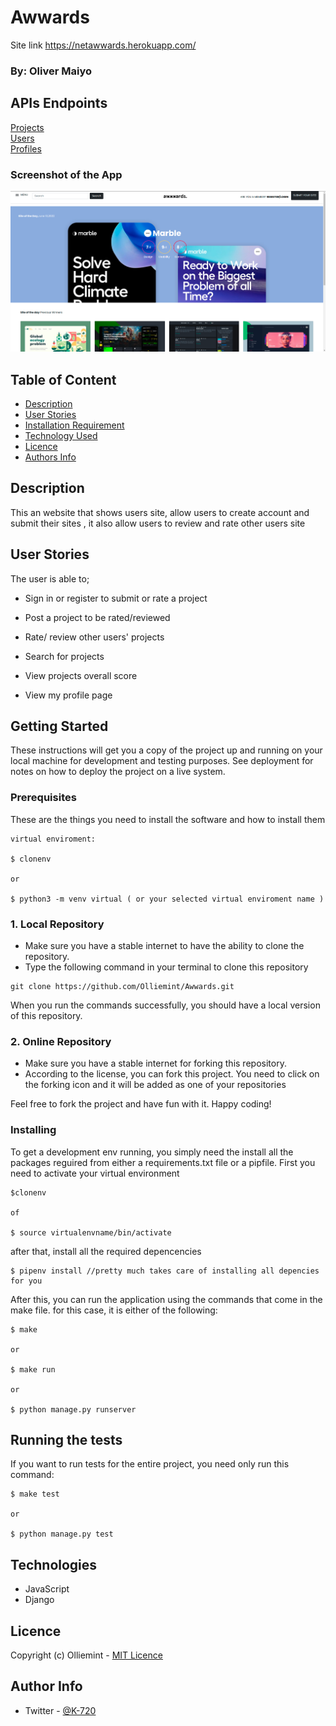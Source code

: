 # Awwards
  Site link https://netawwards.herokuapp.com/



### By: Oliver Maiyo

## APIs Endpoints
[Projects](https://netawwards.herokuapp.com/api/project/)<br>
[Users](https://netawwards.herokuapp.com/api/user/)<br> 
[Profiles](https://netawwards.herokuapp.com/api/profile/)<br> 



### Screenshot of the App

<img src="https://raw.githubusercontent.com/Olliemint/Awwards/main/media/awwwardslanding.png">

## Table of Content

- [Description](#description)
- [User Stories](#user-stories)
- [Installation Requirement](#usage)
- [Technology Used](#technologies)
- [Licence](#licence)
- [Authors Info](#author-info)

## Description
This an website that shows users site, allow users to create account and submit their sites , it also allow users to review and rate other users site

## User Stories

The user is able to;

- Sign in or register to submit or rate a project

- Post a project to be rated/reviewed

- Rate/ review other users' projects

- Search for projects 

- View projects overall score
- View my profile page

## Getting Started

These instructions will get you a copy of the project up and running on your local machine for development and testing purposes. See deployment for notes on how to deploy the project on a live system.

### Prerequisites

These are the things you need to install the software and how to install them

```
virtual enviroment:

$ clonenv

or

$ python3 -m venv virtual ( or your selected virtual enviroment name )
```

### 1. Local Repository

- Make sure you have a stable internet to have the ability to clone the repository.
- Type the following command in your terminal to clone this repository

```
git clone https://github.com/Olliemint/Awwards.git

```



When you run the commands successfully, you should have a local version of this repository.

### 2. Online Repository

- Make sure you have a stable internet for forking this repository.
- According to the license, you can fork this project. You need to click on the forking icon and it will be added as one of your repositories

Feel free to fork the project and have fun with it. Happy coding!

### Installing

To get a development env running, you simply need the install all the packages reguired from either a requirements.txt file or a pipfile. First you need to activate your virtual environment

```
$clonenv

of

$ source virtualenvname/bin/activate
```

after that, install all the required depencencies

```
$ pipenv install //pretty much takes care of installing all depencies for you
```

After this, you can run the application using the commands that come in the make file. for this case, it is either of the following:

```
$ make

or

$ make run

or

$ python manage.py runserver

```

## Running the tests

If you want to run tests for the entire project, you need only run this command:

```
$ make test

or

$ python manage.py test
```

## Technologies


- JavaScript
- Django

## Licence

Copyright (c) Olliemint - [MIT Licence](LICENSE)

## Author Info

- Twitter - [@K-720](@Furymint)
